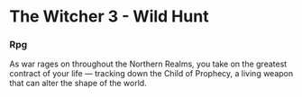 # The Witcher 3 - Wild Hunt

### Rpg

As war rages on throughout the Northern Realms, you take on the greatest contract of your life — tracking down the Child of Prophecy, a living weapon that can alter the shape of the world.